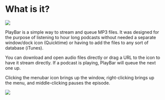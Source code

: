 # What is it?

![](https://raw.github.com/stuartjmoore/PlayBar/master/screenshot-closed.png)

PlayBar is a simple way to stream and queue MP3 files. It was designed for the purpose of listening to hour long podcasts without needed a separate window/dock icon (Quicktime) or having to add the files to any sort of database (iTunes).

You can download and open audio files directly or drag a URL to the icon to have it stream directly. If a podcast is playing, PlayBar will queue the next one up.

Clicking the menubar icon brings up the window, right-clicking brings up the menu, and middle-clicking pauses the episode.

![](https://raw.github.com/stuartjmoore/PlayBar/master/screenshot-open.png)
